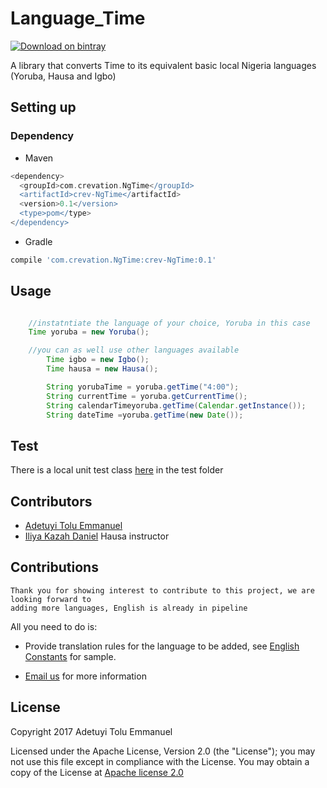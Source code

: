 # Language_Time
[ ![Download on bintray](https://api.bintray.com/packages/adetuyitolu/maven/crev-NgTime/images/download.svg) ](https://bintray.com/adetuyitolu/maven/crev-NgTime/_latestVersion)

A library that converts Time to its equivalent basic local Nigeria languages (Yoruba, Hausa and Igbo)

## Setting up

### Dependency

*  Maven
```groovy
<dependency>
  <groupId>com.crevation.NgTime</groupId>
  <artifactId>crev-NgTime</artifactId>
  <version>0.1</version>
  <type>pom</type>
</dependency>
```

*  Gradle
```groovy
compile 'com.crevation.NgTime:crev-NgTime:0.1'
```

## Usage

```java

	//instatntiate the language of your choice, Yoruba in this case
 	Time yoruba = new Yoruba();

	//you can as well use other languages available
        Time igbo = new Igbo();
        Time hausa = new Hausa();

        String yorubaTime = yoruba.getTime("4:00");
        String currentTime = yoruba.getCurrentTime();
        String calendarTimeyoruba.getTime(Calendar.getInstance());
        String dateTime =yoruba.getTime(new Date());   
```
## Test

There is a local unit test class [here](nglocaltimes/src/test/java/com/crevation/nglocaltime/LanguageUnitTest.java) in the test folder

## Contributors
* [Adetuyi Tolu Emmanuel](https://twitter.com/AdetuyiTolu)
* [Iliya Kazah Daniel](https://www.facebook.com/iliya.daniel.9843) Hausa instructor

## Contributions

	Thank you for showing interest to contribute to this project, we are looking forward to
	adding more languages, English is already in pipeline
All you need to do is:
* Provide translation rules for the language to be added, see [English Constants](nglocaltimes/src/main/java/com/crevation/nglocaltime/english/Constants.java) for sample.

* [Email us](mailto:tolu.adetuyi@gmail.com) for more information
	
## License

   Copyright 2017 Adetuyi Tolu Emmanuel

   Licensed under the Apache License, Version 2.0 (the "License");
   you may not use this file except in compliance with the License.
   You may obtain a copy of the License at [Apache license 2.0](http://www.apache.org/licenses/LICENSE-2.0)

